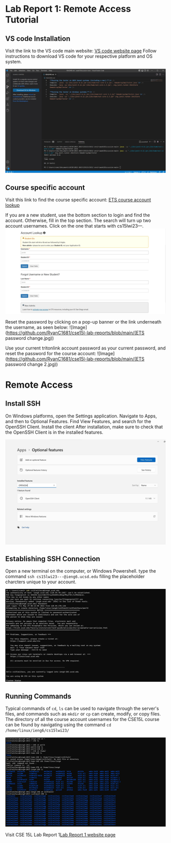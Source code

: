Lab Report 1: Remote Access Tutorial
=====================================

VS code Installation
----------------------

Visit the link to the VS code main website:
[VS code website page](https://code.visualstudio.com/Download)
Follow instructions to download VS code for your respective platform and OS system.

![Image](https://github.com/RyanC1681/cse15l-lab-reports/blob/main/VSChomepage2.jpg)

Course specific account
---------------------------------

Visit this link to find the course specific account:
[ETS course account lookup](https://sdacs.ucsd.edu/~icc/index.php)

If you are a new student, use the bottom section to login and find the account. Otherwise, fill in the top section. The search will turn up two account usernames. Click on the one that starts with cs15lwi23—. 
![Image](https://github.com/RyanC1681/cse15l-lab-reports/blob/main/ETSAccountLookup.jpg)


Reset the password by clicking on a pop-up banner or the link underneath the username, as seen below:
![Image](https://github.com/RyanC1681/cse15l-lab-reports/blob/main/(ETS password change.jpg))

Use your current tritonlink account password as your current password, and reset the password for the course account:
![Image](https://github.com/RyanC1681/cse15l-lab-reports/blob/main/(ETS password change 2.jpg))


Remote Access
==============

Install SSH
---------------------------

On Windows platforms, open the Settings application. Navigate to Apps, and then to Optional Features. Find View Features, and search for the OpenSSH Client. Install the client
After installation, make sure to check that the OpenSSH Client is in the installed features.

![Image](https://github.com/RyanC1681/cse15l-lab-reports/blob/main/OpenSSHinstallation.jpg)


Establishing SSH Connection
------------------------------

Open a new terminal on the computer, or Windows Powershell. 
type the command `ssh cs15lwi23---@ieng6.ucsd.edu` filling the placeholder charcters unique to your account.

![Image](https://github.com/RyanC1681/cse15l-lab-reports/blob/main/AccessSSHserver.jpg)

Running Commands
------------------------------
Typical commands of `cd`, `ls` can be used to navigate through the server's files, and commands such as `mkdir` or `cp` can create, modify, or copy files. The directory of all the course account usernames for the CSE15L course can be found by navigating using the command `cd /home/linux/ieng6/cs15lwi23/`

![Image](https://github.com/RyanC1681/cse15l-lab-reports/blob/main/SSHcommands.jpg)

Visit CSE 15L Lab Report 1[Lab Report 1 website page](https://ryanc1681.github.io/cse15l-lab-reports/LabReport1.html)








